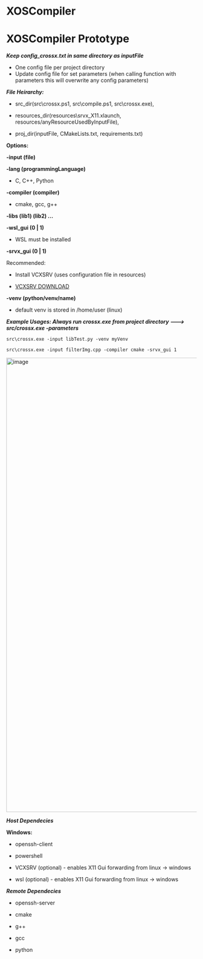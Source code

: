 # XOSCompiler

# XOSCompiler Prototype

***Keep config_crossx.txt in same directory as inputFile*** 
* One config file per project directory
* Update config file for set parameters (when calling function with parameters this will overwrite any config parameters)

***File Heirarchy:***

* src_dir(src\crossx.ps1, src\compile.ps1, src\crossx.exe), 

* resources_dir(resources\srvx_X11.xlaunch, resources/anyResourceUsedByInputFile), 

* proj_dir(inputFile, CMakeLists.txt, requirements.txt)

****Options:****
    
**-input (file)**

**-lang (programmingLanguage)** 

* C, C++, Python

**-compiler (compiler)**

* cmake, gcc, g++

**-libs (lib1) (lib2) ...**

**-wsl_gui (0 | 1)**

* WSL must be installed

**-srvx_gui (0 | 1)**

Recommended:   
    
* Install VCXSRV (uses configuration file in resources)

* <a href="https://sourceforge.net/projects/vcxsrv/">VCXSRV DOWNLOAD</a>

**-venv (python/venv/name)** 
* default venv is stored in /home/user (linux)

***Example Usages: Always run crossx.exe from project directory ---> src/crossx.exe -parameters*** 

    src\crossx.exe -input libTest.py -venv myVenv 

    src\crossx.exe -input filterImg.cpp -compiler cmake -srvx_gui 1
    
<img width="1918" height="1199" alt="image" src="https://github.com/user-attachments/assets/96efc55d-428e-455e-85d3-6982a8f8ef9b" />


***Host Dependecies***

**Windows:**

* openssh-client 

* powershell

* VCXSRV (optional) - enables X11 Gui forwarding from linux -> windows 

* wsl (optional) - enables X11 Gui forwarding from linux -> windows

***Remote Dependecies***

* openssh-server

* cmake

* g++

* gcc

* python

